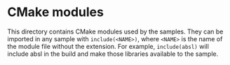 # CMake modules

This directory contains CMake modules used by the samples. They can be imported
in any sample with `include(<NAME>)`, where `<NAME>` is the name of the module
file without the extension. For example, `include(absl)` will include absl in
the build and make those libraries available to the sample.
